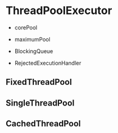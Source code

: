 # ThreadPoolExecutor 

* corePool

* maximumPool

* BlockingQueue

* RejectedExecutionHandler


## FixedThreadPool


## SingleThreadPool


## CachedThreadPool

